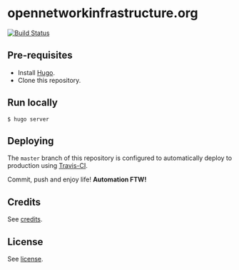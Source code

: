 # opennetworkinfrastructure.org
[![Build Status](https://travis-ci.org/open-network-infrastructure/opennetworkinfrastructure-org.svg?branch=master)](https://travis-ci.org/open-network-infrastructure/opennetworkinfrastructure-org)

## Pre-requisites

* Install [Hugo](https://gohugo.io/getting-started/installing/).
* Clone this repository.

## Run locally

	$ hugo server

## Deploying

The `master` branch of this repository is configured to automatically deploy to production using [Travis-CI](https://travis-ci.org).

Commit, push and enjoy life! **Automation FTW!**

## Credits

See [credits](CREDITS.md).

## License

See [license](LICENSE).
